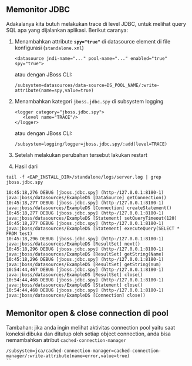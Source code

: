 ## Memonitor JDBC

Adakalanya kita butuh melakukan trace di level JDBC, untuk melihat query SQL apa yang dijalankan aplikasi. 
Berikut caranya:

1. Menambahkan attribute __`spy="true"`__ di datasource element di file konfigurasi (`standalone.xml`)

	```
	<datasource jndi-name="..." pool-name="..." enabled="true" spy="true">
	```
	
	atau dengan JBoss CLI:
	```
	/subsystem=datasources/data-source=DS_POOL_NAME/:write-attribute(name=spy,value=true)
	```

2. Menambahkan kategori `jboss.jdbc.spy` di subsystem logging

	```
	<logger category="jboss.jdbc.spy">
	   <level name="TRACE"/>
	</logger>
	```
	
	atau dengan JBoss CLI:
	```
	/subsystem=logging/logger=jboss.jdbc.spy/:add(level=TRACE)
	```
	
3. Setelah melakukan perubahan tersebut lakukan restart

4. Hasil dari 

```
tail -f <EAP_INSTALL_DIR>/standalone/logs/server.log | grep jboss.jdbc.spy
```

```
10:45:18,276 DEBUG [jboss.jdbc.spy] (http-/127.0.0.1:8180-1) java:jboss/datasources/ExampleDS [DataSource] getConnection()
10:45:18,277 DEBUG [jboss.jdbc.spy] (http-/127.0.0.1:8180-1) java:jboss/datasources/ExampleDS [Connection] createStatement()
10:45:18,277 DEBUG [jboss.jdbc.spy] (http-/127.0.0.1:8180-1) java:jboss/datasources/ExampleDS [Statement] setQueryTimeout(120)
10:45:18,277 DEBUG [jboss.jdbc.spy] (http-/127.0.0.1:8180-1) java:jboss/datasources/ExampleDS [Statement] executeQuery(SELECT * FROM test)
10:45:18,296 DEBUG [jboss.jdbc.spy] (http-/127.0.0.1:8180-1) java:jboss/datasources/ExampleDS [ResultSet] next()
10:45:18,296 DEBUG [jboss.jdbc.spy] (http-/127.0.0.1:8180-1) java:jboss/datasources/ExampleDS [ResultSet] getString(Name)
10:45:18,296 DEBUG [jboss.jdbc.spy] (http-/127.0.0.1:8180-1) java:jboss/datasources/ExampleDS [ResultSet] getString(num)
10:54:44,467 DEBUG [jboss.jdbc.spy] (http-/127.0.0.1:8180-1) java:jboss/datasources/ExampleDS [ResultSet] close()
10:54:44,468 DEBUG [jboss.jdbc.spy] (http-/127.0.0.1:8180-1) java:jboss/datasources/ExampleDS [Statement] close()
10:54:44,468 DEBUG [jboss.jdbc.spy] (http-/127.0.0.1:8180-1) java:jboss/datasources/ExampleDS [Connection] close()
```

## Memonitor open & close connection di pool

Tambahan: jika anda ingin melihat aktivitas connection pool yaitu saat koneksi dibuka dan ditutup oleh setiap object connection, anda bisa nemambahkan atribut `cached-connection-manager`

```
/subsystem=jca/cached-connection-manager=cached-connection-manager/:write-attribute(name=error,value=true)
``
